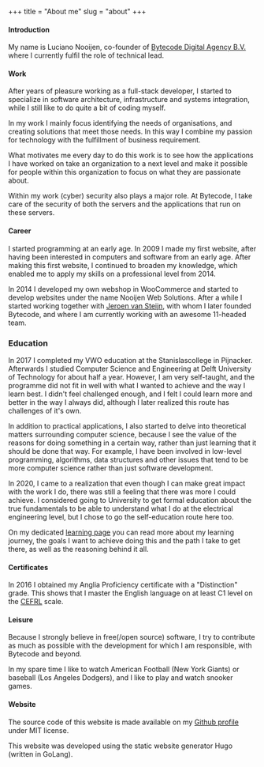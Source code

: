 +++
title = "About me"
slug = "about"
+++

#### Introduction

My name is Luciano Nooijen, co-founder of [Bytecode Digital Agency B.V.](https://bytecode.nl) where I currently fulfil the role of technical lead.

#### Work

After years of pleasure working as a full-stack developer, I started to specialize in software architecture, infrastructure and systems integration, while I still like to do quite a bit of coding myself.

In my work I mainly focus identifying the needs of organisations, and creating solutions that meet those needs. In this way I combine my passion for technology with the fulfillment of business requirement.

What motivates me every day to do this work is to see how the applications I have worked on take an organization to a next level and make it possible for people within this organization to focus on what they are passionate about.

Within my work (cyber) security also plays a major role. At Bytecode, I take care of the security of both the servers and the applications that run on these servers.

#### Career

I started programming at an early age. In 2009 I made my first website, after having been interested in computers and software from an early age. After making this first website, I continued to broaden my knowledge, which enabled me to apply my skills on a professional level from 2014.

In 2014 I developed my own webshop in WooCommerce and started to develop websites under the name Nooijen Web Solutions. After a while I started working together with [Jeroen van Steijn](https://jeroenvansteijn.nl), with whom I later founded Bytecode, and where I am currently working with an awesome 11-headed team.

### Education

In 2017 I completed my VWO education at the Stanislascollege in Pijnacker. Afterwards I studied Computer Science and Engineering at Delft University of Technology for about half a year. However, I am very self-taught, and the programme did not fit in well with what I wanted to achieve and the way I learn best. I didn't feel challenged enough, and I felt I could learn more and better in the way I always did, although I later realized this route has challenges of it's own.

In addition to practical applications, I also started to delve into theoretical matters surrounding computer science, because I see the value of the reasons for doing something in a certain way, rather than just learning that it should be done that way. For example, I have been involved in low-level programming, algorithms, data structures and other issues that tend to be more computer science rather than just software development.

In 2020, I came to a realization that even though I can make great impact with the work I do, there was still a feeling that there was more I could achieve. I considered going to University to get formal education about the true fundamentals to be able to understand what I do at the electrical engineering level, but I chose to go the self-education route here too.

On my dedicated [learning page](/learning) you can read more about my learning journey, the goals I want to achieve doing this and the path I take to get there, as well as the reasoning behind it all.

#### Certificates

In 2016 I obtained my Anglia Proficiency certificate with a "Distinction" grade. This shows that I master the English language on at least C1 level on the [CEFRL](https://en.wikipedia.org/wiki/Common_European_Framework_of_Reference_for_Languages) scale.

#### Leisure

Because I strongly believe in free(/open source) software, I try to contribute as much as possible with the development for which I am responsible, with Bytecode and beyond.

In my spare time I like to watch American Football (New York Giants) or baseball (Los Angeles Dodgers), and I like to play and watch snooker games.

#### Website

The source code of this website is made available on my [Github profile](https://github.com/lucianonooijen/personal-website) under MIT license.

This website was developed using the static website generator Hugo (written in GoLang).
